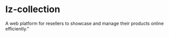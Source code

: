 # Iz-collection
A web platform for resellers to showcase and manage their products online efficiently.”
